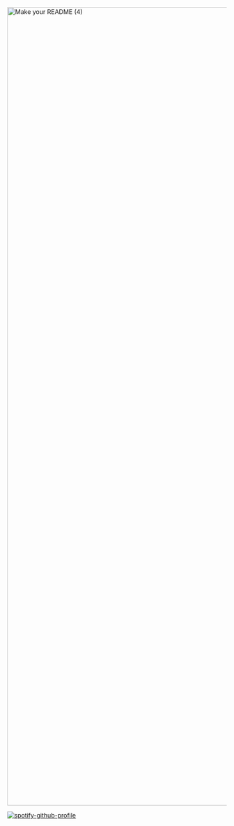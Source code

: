 <img width="1834" alt="Make your README (4)" src="https://camo.githubusercontent.com/a352e354aa9f9eb8fa2a18b281e5fc8cb52eab244e7418a544357d75a3a53701/68747470733a2f2f692e706f7374696d672e63632f67323830776b44392f47726f75702d322d322e706e67"> 

[![spotify-github-profile](https://spotify-github-profile.vercel.app/api/view?uid=3dq52i7or7d8gagkzlq9muice&cover_image=true&theme=default&show_offline=false&background_color=121212&interchange=false&bar_color=53b14f&bar_color_cover=false)](https://github.com/kittinan/spotify-github-profile)
<!-- ![](http://github-profile-summary-cards.vercel.app/api/cards/profile-details?username=Mohnish2004&theme=bear)

![](http://github-profile-summary-cards.vercel.app/api/cards/stats?username=Mohnish2004&theme=bear)&nbsp;![](http://github-profile-summary-cards.vercel.app/api/cards/productive-time?username=Mohnish2004&theme=bear&utcOffset=8)
--!>























<!-- 
- 🔭 I’m currently working on ...
- 🌱 I’m currently learning ...
- 👯 I’m looking to collaborate on ...
- 🤔 I’m looking for help with ...
- 💬 Ask me about ...
- 📫 How to reach me: ...
- 😄 Pronouns: ...
- ⚡ Fun fact: ... -->

